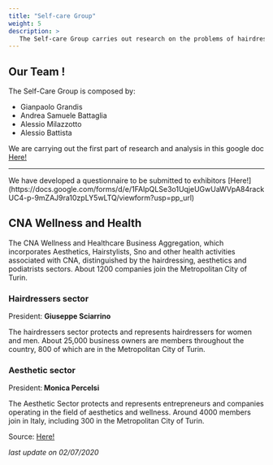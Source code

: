 ```yaml
---
title: "Self-care Group"
weight: 5
description: >   
   The Self-care Group carries out research on the problems of hairdressers, beauty centers, etc. with the aim of solving them
---
```


## Our Team !

The Self-Care Group is composed by:

* Gianpaolo Grandis
* Andrea Samuele Battaglia
* Alessio Milazzotto
* Alessio Battista

We are carrying out the first part of research and analysis in this google doc [Here!](https://docs.google.com/presentation/d/1vCh-we4hOVtDE-11NBP55lUK2T9aCTVTLhW3kRHJPTU/edit?usp=sharing)
<hr>
We have developed a questionnaire to be submitted to exhibitors [Here!](https://docs.google.com/forms/d/e/1FAIpQLSe3o1UqjeUGwUaWVpA84rackUC4-p-9mZAJ9ra10zpLY5wLTQ/viewform?usp=pp_url)
<h2> CNA Wellness and Health</h2>
The CNA Wellness and Healthcare Business Aggregation, which incorporates Aesthetics, Hairstylists, Sno and other health activities associated with CNA, distinguished by the hairdressing, aesthetics and podiatrists sectors. About 1200 companies join the Metropolitan City of Turin.

<h3>Hairdressers sector</h3>

President: <b>Giuseppe Sciarrino</b>

The hairdressers sector protects and represents hairdressers for women and men. About 25,000 business owners are members throughout the country, 800 of which are in the Metropolitan City of Turin.


<h3>Aesthetic sector</h3>

President:<b> Monica Percelsi</b>

The Aesthetic Sector protects and represents entrepreneurs and companies operating in the field of aesthetics and wellness. Around 4000 members join in Italy, including 300 in the Metropolitan City of Turin.


Source: [Here!](https://www.cna-to.it/it/Mestieri/CNA%20Benessere%20e%20Sanit%C3%A0#)

<i>last update on
02/07/2020</i>
